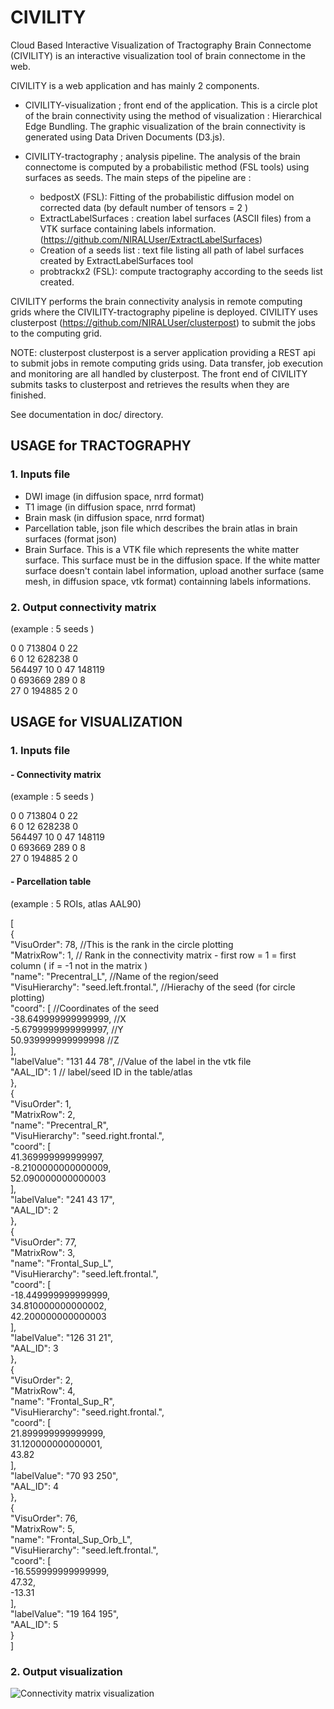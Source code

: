 # CIVILITY

Cloud Based Interactive Visualization of Tractography Brain Connectome (CIVILITY) is an interactive visualization tool of brain connectome in the web.

CIVILITY is a web application and has mainly 2 components.

- CIVILITY-visualization ; front end of the application. This is a circle plot of the brain connectivity using the method of visualization : Hierarchical Edge Bundling. The graphic visualization of the brain connectivity is generated using Data Driven Documents (D3.js).

- CIVILITY-tractography ; analysis pipeline. The analysis of the brain connectome is computed by a probabilistic method (FSL tools) using surfaces as seeds.
The main steps of the pipeline are : 
  * bedpostX (FSL): Fitting of the probabilistic diffusion model on corrected data (by default number of tensors = 2 )
  * ExtractLabelSurfaces : creation label surfaces (ASCII files) from a VTK surface containing labels information.(https://github.com/NIRALUser/ExtractLabelSurfaces)
  * Creation of a seeds list : text file listing all path of label surfaces created by ExtractLabelSurfaces tool
  * probtrackx2 (FSL): compute tractography according to the seeds list created.

CIVILITY performs the brain connectivity analysis in remote computing grids where the CIVILITY-tractography pipeline is deployed. CIVILITY uses clusterpost (https://github.com/NIRALUser/clusterpost) to submit the jobs to the computing grid. 

NOTE: clusterpost
clusterpost is a server application providing a REST api to submit jobs in remote computing grids using. Data transfer, job execution and monitoring are all handled by clusterpost.
The front end of CIVILITY submits tasks to clusterpost and retrieves the results when they are finished. 


See documentation in doc/ directory. 


## USAGE for TRACTOGRAPHY 

### 1. Inputs file 

 - DWI image (in diffusion space, nrrd format)
 - T1 image (in diffusion space, nrrd format)
 - Brain mask (in diffusion space, nrrd format)
 - Parcellation table, json file which describes the brain atlas in brain surfaces (format json)
 - Brain Surface. This is a VTK file which represents the white matter surface. This surface must be in the diffusion space. 
		If the white matter surface doesn't contain label information, upload another surface (same mesh, in diffusion space, vtk format) containning labels informations.


### 2. Output connectivity matrix  

(example : 5 seeds )

0  0  713804  0  22 <br/>
6  0  12  628238  0<br/>
564497  10  0  47  148119<br/>
0  693669  289  0  8<br/>
27  0  194885  2  0<br/>


## USAGE for VISUALIZATION 

### 1. Inputs file 

#### - Connectivity matrix

(example : 5 seeds )

0  0  713804  0  22 <br/>
6  0  12  628238  0<br/>
564497  10  0  47  148119<br/>
0  693669  289  0  8<br/>
27  0  194885  2  0<br/>


#### - Parcellation table 

(example : 5 ROIs, atlas AAL90)

[ <br/>
  { <br/>
    "VisuOrder": 78, //This is the rank in the circle plotting <br/> 
    "MatrixRow": 1, // Rank in the connectivity matrix - first row = 1 = first column ( if = -1 not in the matrix )  <br/> 
    "name": "Precentral_L", //Name of the region/seed  <br/>
    "VisuHierarchy": "seed.left.frontal.", //Hierachy of the seed (for circle plotting)  <br/>
    "coord": [ //Coordinates of the seed <br/> 
      -38.649999999999999, //X <br/> 
      -5.6799999999999997, //Y <br/>
      50.939999999999998 //Z <br/>
    ], <br/>
    "labelValue": "131 44 78", //Value of the label in the vtk file  <br/> 
    "AAL_ID": 1  // label/seed ID in the table/atlas <br/> 
  }, <br/>
  {<br/>
    "VisuOrder": 1, <br/>
    "MatrixRow": 2, <br/>
    "name": "Precentral_R", <br/>
    "VisuHierarchy": "seed.right.frontal.", <br/>
    "coord": [<br/>
      41.369999999999997, <br/>
      -8.2100000000000009, <br/>
      52.090000000000003<br/>
    ], <br/>
    "labelValue": "241 43 17", <br/>
    "AAL_ID": 2<br/>
  }, <br/>
  {<br/>
    "VisuOrder": 77, <br/>
    "MatrixRow": 3, <br/>
    "name": "Frontal_Sup_L", <br/>
    "VisuHierarchy": "seed.left.frontal.", <br/>
    "coord": [<br/>
      -18.449999999999999, <br/>
      34.810000000000002, <br/>
      42.200000000000003<br/>
    ], <br/>
    "labelValue": "126 31 21", <br/>
    "AAL_ID": 3<br/>
  }, <br/>
  {<br/>
    "VisuOrder": 2, <br/>
    "MatrixRow": 4, <br/>
    "name": "Frontal_Sup_R", <br/>
    "VisuHierarchy": "seed.right.frontal.", <br/>
    "coord": [<br/>
      21.899999999999999, <br/>
      31.120000000000001, <br/>
      43.82<br/>
    ], <br/>
    "labelValue": "70 93 250", <br/>
    "AAL_ID": 4<br/>
  }, <br/>
  {<br/>
    "VisuOrder": 76, <br/>
    "MatrixRow": 5, <br/>
    "name": "Frontal_Sup_Orb_L", <br/>
    "VisuHierarchy": "seed.left.frontal.", <br/>
    "coord": [<br/>
      -16.559999999999999, <br/>
      47.32, <br/>
      -13.31<br/>
    ], <br/>
    "labelValue": "19 164 195", <br/>
    "AAL_ID": 5<br/>
  }<br/>
 ]<br/>

### 2. Output visualization 

![Connectivity matrix visualization](src/civility-static/civility/data/CIVILITY_visualization.png "Connectivity matrix visualization")
